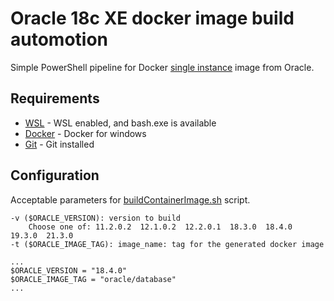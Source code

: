 # Oracle 18c XE docker image build automotion
Simple PowerShell pipeline for Docker [single instance](https://github.com/oracle/docker-images/tree/main/OracleDatabase/SingleInstance) image from Oracle.

## Requirements
- [WSL](https://docs.microsoft.com/en-us/windows/wsl/install) - WSL enabled, and bash.exe is available
- [Docker](https://www.docker.com/get-started) - Docker for windows
- [Git](https://git-scm.com/book/en/v2) - Git installed

## Configuration
  Acceptable parameters for [buildContainerImage.sh](https://github.com/oracle/docker-images/blob/main/OracleDatabase/SingleInstance/dockerfiles/buildContainerImage.sh) script.

    -v ($ORACLE_VERSION): version to build
        Choose one of: 11.2.0.2  12.1.0.2  12.2.0.1  18.3.0  18.4.0  19.3.0  21.3.0
    -t ($ORACLE_IMAGE_TAG): image_name: tag for the generated docker image

    ...
    $ORACLE_VERSION = "18.4.0"
    $ORACLE_IMAGE_TAG = "oracle/database"
    ...